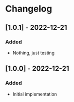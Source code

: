 # Changelog

## [1.0.1] - 2022-12-21
### Added
- Nothing, just testing

## [1.0.0] - 2022-12-21
### Added
- Initial implementation